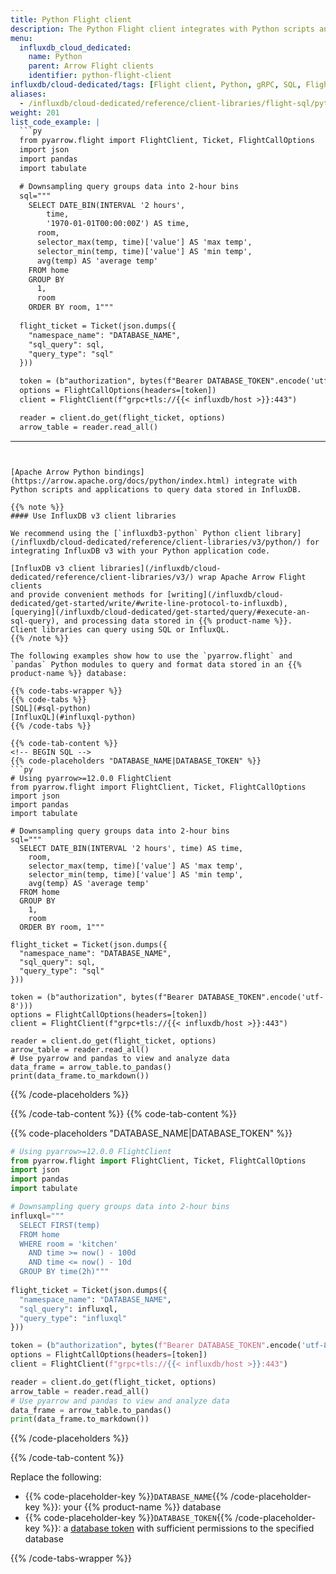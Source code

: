```yaml
---
title: Python Flight client
description: The Python Flight client integrates with Python scripts and applications to query data stored in InfluxDB.
menu:
  influxdb_cloud_dedicated:
    name: Python
    parent: Arrow Flight clients
    identifier: python-flight-client
influxdb/cloud-dedicated/tags: [Flight client, Python, gRPC, SQL, Flight SQL, client libraries]
aliases:
  - /influxdb/cloud-dedicated/reference/client-libraries/flight-sql/python-flightsql/
weight: 201
list_code_example: |
  ```py
  from pyarrow.flight import FlightClient, Ticket, FlightCallOptions 
  import json
  import pandas
  import tabulate

  # Downsampling query groups data into 2-hour bins
  sql="""
    SELECT DATE_BIN(INTERVAL '2 hours',
        time,
        '1970-01-01T00:00:00Z') AS time,
      room,
      selector_max(temp, time)['value'] AS 'max temp',
      selector_min(temp, time)['value'] AS 'min temp',
      avg(temp) AS 'average temp'
    FROM home
    GROUP BY
      1,
      room
    ORDER BY room, 1"""
    
  flight_ticket = Ticket(json.dumps({
    "namespace_name": "DATABASE_NAME",
    "sql_query": sql,
    "query_type": "sql"
  }))

  token = (b"authorization", bytes(f"Bearer DATABASE_TOKEN".encode('utf-8')))
  options = FlightCallOptions(headers=[token])
  client = FlightClient(f"grpc+tls://{{< influxdb/host >}}:443")

  reader = client.do_get(flight_ticket, options)
  arrow_table = reader.read_all()
  ```
---
```


[Apache Arrow Python bindings](https://arrow.apache.org/docs/python/index.html) integrate with Python scripts and applications to query data stored in InfluxDB.

{{% note %}}
#### Use InfluxDB v3 client libraries

We recommend using the [`influxdb3-python` Python client library](/influxdb/cloud-dedicated/reference/client-libraries/v3/python/) for integrating InfluxDB v3 with your Python application code.

[InfluxDB v3 client libraries](/influxdb/cloud-dedicated/reference/client-libraries/v3/) wrap Apache Arrow Flight clients
and provide convenient methods for [writing](/influxdb/cloud-dedicated/get-started/write/#write-line-protocol-to-influxdb), [querying](/influxdb/cloud-dedicated/get-started/query/#execute-an-sql-query), and processing data stored in {{% product-name %}}.
Client libraries can query using SQL or InfluxQL.
{{% /note %}}

The following examples show how to use the `pyarrow.flight` and `pandas` Python modules to query and format data stored in an {{% product-name %}} database:

{{% code-tabs-wrapper %}}
{{% code-tabs %}}
[SQL](#sql-python)
[InfluxQL](#influxql-python)
{{% /code-tabs %}}

{{% code-tab-content %}}
<!-- BEGIN SQL -->
{{% code-placeholders "DATABASE_NAME|DATABASE_TOKEN" %}}
```py
# Using pyarrow>=12.0.0 FlightClient
from pyarrow.flight import FlightClient, Ticket, FlightCallOptions 
import json
import pandas
import tabulate

# Downsampling query groups data into 2-hour bins
sql="""
  SELECT DATE_BIN(INTERVAL '2 hours', time) AS time,
    room,
    selector_max(temp, time)['value'] AS 'max temp',
    selector_min(temp, time)['value'] AS 'min temp',
    avg(temp) AS 'average temp'
  FROM home
  GROUP BY
    1,
    room
  ORDER BY room, 1"""
  
flight_ticket = Ticket(json.dumps({
  "namespace_name": "DATABASE_NAME",
  "sql_query": sql,
  "query_type": "sql"
}))

token = (b"authorization", bytes(f"Bearer DATABASE_TOKEN".encode('utf-8')))
options = FlightCallOptions(headers=[token])
client = FlightClient(f"grpc+tls://{{< influxdb/host >}}:443")

reader = client.do_get(flight_ticket, options)
arrow_table = reader.read_all()
# Use pyarrow and pandas to view and analyze data
data_frame = arrow_table.to_pandas()
print(data_frame.to_markdown())
```
{{% /code-placeholders %}}
<!-- END SQL -->
{{% /code-tab-content %}}
{{% code-tab-content %}}
<!-- BEGIN INFLUXQL -->
{{% code-placeholders "DATABASE_NAME|DATABASE_TOKEN" %}}
```py
# Using pyarrow>=12.0.0 FlightClient
from pyarrow.flight import FlightClient, Ticket, FlightCallOptions 
import json
import pandas
import tabulate

# Downsampling query groups data into 2-hour bins
influxql="""
  SELECT FIRST(temp)
  FROM home 
  WHERE room = 'kitchen'
    AND time >= now() - 100d
    AND time <= now() - 10d
  GROUP BY time(2h)"""
  
flight_ticket = Ticket(json.dumps({
  "namespace_name": "DATABASE_NAME",
  "sql_query": influxql,
  "query_type": "influxql"
}))

token = (b"authorization", bytes(f"Bearer DATABASE_TOKEN".encode('utf-8')))
options = FlightCallOptions(headers=[token])
client = FlightClient(f"grpc+tls://{{< influxdb/host >}}:443")

reader = client.do_get(flight_ticket, options)
arrow_table = reader.read_all()
# Use pyarrow and pandas to view and analyze data
data_frame = arrow_table.to_pandas()
print(data_frame.to_markdown())
```
{{% /code-placeholders %}}
<!-- END INFLUXQL -->
{{% /code-tab-content %}}

Replace the following:

- {{% code-placeholder-key %}}`DATABASE_NAME`{{% /code-placeholder-key %}}: your {{% product-name %}} database
- {{% code-placeholder-key %}}`DATABASE_TOKEN`{{% /code-placeholder-key %}}:
  a [database token](/influxdb/cloud-dedicated/admin/tokens/#database-tokens)
  with sufficient permissions to the specified database

{{% /code-tabs-wrapper %}}
